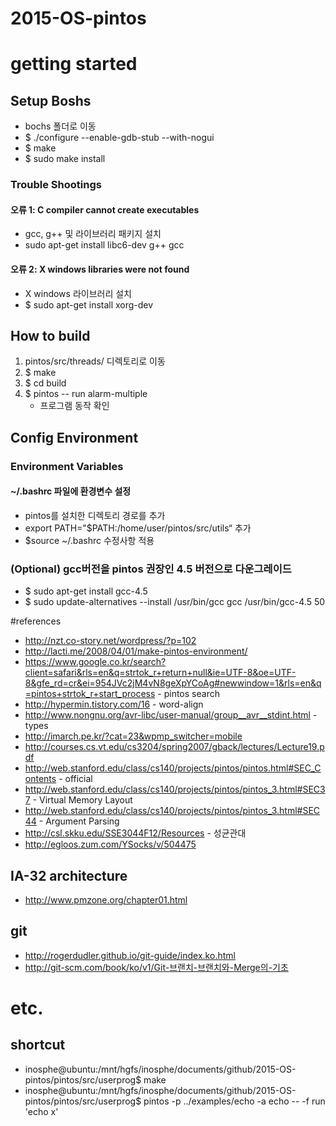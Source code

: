 # 2015-OS-pintos

# getting started

## Setup Boshs
* bochs 폴더로 이동
* $ ./configure --enable-gdb-stub --with-nogui
* $ make
* $ sudo make install

### Trouble Shootings

#### 오류 1: C compiler cannot create executables
* gcc, g++ 및 라이브러리 패키지 설치
* sudo apt-get install libc6-dev g++ gcc

#### 오류 2: X windows libraries were not found 
* X windows 라이브러리 설치
* $ sudo apt-get install xorg-dev

## How to build
1. pintos/src/threads/ 디렉토리로 이동
2. $ make
3. $ cd build
4. $ pintos -- run alarm-multiple 
	* 프로그램 동작 확인

## Config Environment

### Environment Variables

#### ~/.bashrc 파일에 환경변수 설정
* pintos를 설치한 디렉토리 경로를 추가
* export PATH="$PATH:/home/user/pintos/src/utils“ 추가
* $source ~/.bashrc 수정사항 적용

### (Optional) gcc버전을 pintos 권장인 4.5 버전으로 다운그레이드
* $ sudo apt-get install gcc-4.5
* $ sudo update-alternatives --install /usr/bin/gcc gcc /usr/bin/gcc-4.5 50


#references
* http://nzt.co-story.net/wordpress/?p=102
* http://lacti.me/2008/04/01/make-pintos-environment/
* https://www.google.co.kr/search?client=safari&rls=en&q=strtok_r+return+null&ie=UTF-8&oe=UTF-8&gfe_rd=cr&ei=954JVc2jM4vN8geXpYCoAg#newwindow=1&rls=en&q=pintos+strtok_r+start_process	- pintos search
* http://hypermin.tistory.com/16	- word-align
* http://www.nongnu.org/avr-libc/user-manual/group__avr__stdint.html - types
* http://imarch.pe.kr/?cat=23&wpmp_switcher=mobile
* http://courses.cs.vt.edu/cs3204/spring2007/gback/lectures/Lecture19.pdf
* http://web.stanford.edu/class/cs140/projects/pintos/pintos.html#SEC_Contents - official
* http://web.stanford.edu/class/cs140/projects/pintos/pintos_3.html#SEC37 - Virtual Memory Layout
* http://web.stanford.edu/class/cs140/projects/pintos/pintos_3.html#SEC44 - Argument Parsing
* http://csl.skku.edu/SSE3044F12/Resources - 성균관대
* http://egloos.zum.com/YSocks/v/504475

## IA-32 architecture
* http://www.pmzone.org/chapter01.html


## git

* http://rogerdudler.github.io/git-guide/index.ko.html
* http://git-scm.com/book/ko/v1/Git-브랜치-브랜치와-Merge의-기초

# etc.

## shortcut
* inosphe@ubuntu:/mnt/hgfs/inosphe/documents/github/2015-OS-pintos/pintos/src/userprog$ make
* inosphe@ubuntu:/mnt/hgfs/inosphe/documents/github/2015-OS-pintos/pintos/src/userprog$ pintos -p ../examples/echo -a echo -- -f run 'echo x'